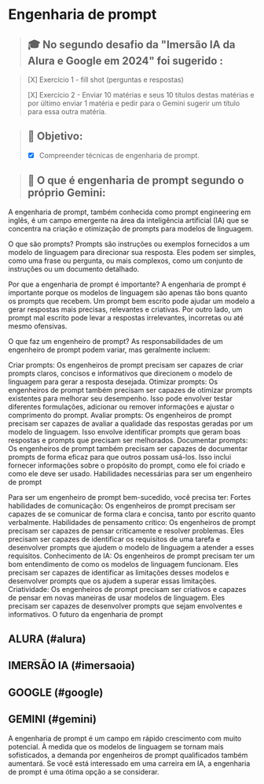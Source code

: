 # Engenharia de prompt

> ## 🎓 No segundo desafio da "Imersão IA da Alura e Google em 2024" foi sugerido :

> [X] Exercício 1 - fill shot (perguntas e respostas)
>
> [X] Exercício 2 - Enviar 10 matérias e seus 10 títulos destas matérias e por último enviar 1 matéria e pedir para o Gemini sugerir um título para essa outra matéria.

> ## 🚀 Objetivo:
> - [X] Compreender técnicas de engenharia de prompt.

> ## 💼 O que é engenharia de prompt segundo o próprio Gemini:

A engenharia de prompt, também conhecida como prompt engineering em inglês, é um campo emergente na área da inteligência artificial (IA) que se concentra na criação e otimização de prompts para modelos de linguagem.

O que são prompts?
Prompts são instruções ou exemplos fornecidos a um modelo de linguagem para direcionar sua resposta. Eles podem ser simples, como uma frase ou pergunta, ou mais complexos, como um conjunto de instruções ou um documento detalhado.

Por que a engenharia de prompt é importante?
A engenharia de prompt é importante porque os modelos de linguagem são apenas tão bons quanto os prompts que recebem. Um prompt bem escrito pode ajudar um modelo a gerar respostas mais precisas, relevantes e criativas. Por outro lado, um prompt mal escrito pode levar a respostas irrelevantes, incorretas ou até mesmo ofensivas.

O que faz um engenheiro de prompt?
As responsabilidades de um engenheiro de prompt podem variar, mas geralmente incluem:

Criar prompts: Os engenheiros de prompt precisam ser capazes de criar prompts claros, concisos e informativos que direcionem o modelo de linguagem para gerar a resposta desejada.
Otimizar prompts: Os engenheiros de prompt também precisam ser capazes de otimizar prompts existentes para melhorar seu desempenho. Isso pode envolver testar diferentes formulações, adicionar ou remover informações e ajustar o comprimento do prompt.
Avaliar prompts: Os engenheiros de prompt precisam ser capazes de avaliar a qualidade das respostas geradas por um modelo de linguagem. Isso envolve identificar prompts que geram boas respostas e prompts que precisam ser melhorados.
Documentar prompts: Os engenheiros de prompt também precisam ser capazes de documentar prompts de forma eficaz para que outros possam usá-los. Isso inclui fornecer informações sobre o propósito do prompt, como ele foi criado e como ele deve ser usado.
Habilidades necessárias para ser um engenheiro de prompt

Para ser um engenheiro de prompt bem-sucedido, você precisa ter:
Fortes habilidades de comunicação: Os engenheiros de prompt precisam ser capazes de se comunicar de forma clara e concisa, tanto por escrito quanto verbalmente.
Habilidades de pensamento crítico: Os engenheiros de prompt precisam ser capazes de pensar criticamente e resolver problemas. Eles precisam ser capazes de identificar os requisitos de uma tarefa e desenvolver prompts que ajudem o modelo de linguagem a atender a esses requisitos.
Conhecimento de IA: Os engenheiros de prompt precisam ter um bom entendimento de como os modelos de linguagem funcionam. Eles precisam ser capazes de identificar as limitações desses modelos e desenvolver prompts que os ajudem a superar essas limitações.
Criatividade: Os engenheiros de prompt precisam ser criativos e capazes de pensar em novas maneiras de usar modelos de linguagem. Eles precisam ser capazes de desenvolver prompts que sejam envolventes e informativos.
O futuro da engenharia de prompt

## ALURA (#alura)

## IMERSÃO IA (#imersaoia)

## GOOGLE (#google)

## GEMINI (#gemini)

A engenharia de prompt é um campo em rápido crescimento com muito potencial. À medida que os modelos de linguagem se tornam mais sofisticados, a demanda por engenheiros de prompt qualificados também aumentará. Se você está interessado em uma carreira em IA, a engenharia de prompt é uma ótima opção a se considerar.

